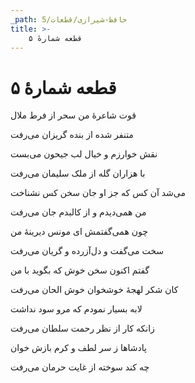 ```yaml
---
_path: حافظ-شیرازی/قطعات/5
title: >-
    قطعه شمارهٔ ۵
---
```

# قطعه شمارهٔ ۵

<div class="b" id="bn1"><div class="m1"><p>قوت شاعرهٔ من سحر از فرط ملال</p></div>
<div class="m2"><p>متنفر شده از بنده گریزان می‌رفت</p></div></div>
<div class="b" id="bn2"><div class="m1"><p>نقش خوارزم و خیال لب جیحون می‌بست</p></div>
<div class="m2"><p>با هزاران گله از ملک سلیمان می‌رفت</p></div></div>
<div class="b" id="bn3"><div class="m1"><p>می‌شد آن کس که جز او جان سخن کس نشناخت</p></div>
<div class="m2"><p>من همی‌دیدم و از کالبدم جان می‌رفت</p></div></div>
<div class="b" id="bn4"><div class="m1"><p>چون همی‌گفتمش ای مونس دیرینهٔ من</p></div>
<div class="m2"><p>سخت می‌گفت و دل‌آزرده و گریان می‌رفت</p></div></div>
<div class="b" id="bn5"><div class="m1"><p>گفتم اکنون سخن خوش که بگوید با من</p></div>
<div class="m2"><p>کان شکر لهجهٔ خوشخوان خوش الحان می‌رفت</p></div></div>
<div class="b" id="bn6"><div class="m1"><p>لابه بسیار نمودم که مرو سود نداشت</p></div>
<div class="m2"><p>زانکه کار از نظر رحمت سلطان می‌رفت</p></div></div>
<div class="b" id="bn7"><div class="m1"><p>پادشاها ز سر لطف و کرم بازش خوان</p></div>
<div class="m2"><p>چه کند سوخته از غایت حرمان می‌رفت</p></div></div>
